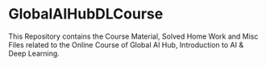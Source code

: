 # GlobalAIHubDLCourse
This Repository contains the Course Material, Solved Home Work and Misc Files related to the Online Course of Global AI Hub, Introduction to AI &amp; Deep Learning.
